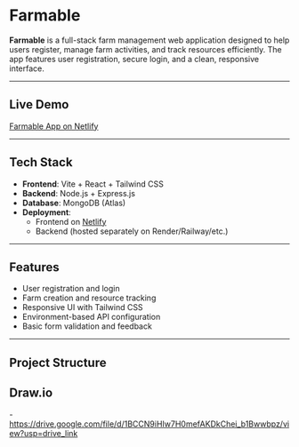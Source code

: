 # Farmable

**Farmable** is a full-stack farm management web application designed to help users register, manage farm activities, and track resources efficiently. The app features user registration, secure login, and a clean, responsive interface.

---

## Live Demo

 [Farmable App on Netlify](https://6883787c124d870007ee9835--farmable.netlify.app)

---

## Tech Stack

- **Frontend**: Vite + React + Tailwind CSS
- **Backend**: Node.js + Express.js
- **Database**: MongoDB (Atlas)
- **Deployment**: 
  - Frontend on [Netlify](https://www.netlify.com)
  - Backend (hosted separately on Render/Railway/etc.)

---

## Features

- User registration and login
- Farm creation and resource tracking
- Responsive UI with Tailwind CSS
- Environment-based API configuration
- Basic form validation and feedback

---

## Project Structure

## Draw.io

-https://drive.google.com/file/d/1BCCN9iHIw7H0mefAKDkChei_b1Bwwbpz/view?usp=drive_link

